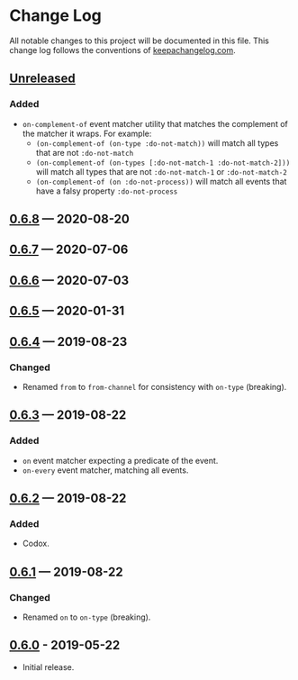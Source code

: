 # Change Log
All notable changes to this project will be documented in this file. This 
change log follows the conventions of 
[keepachangelog.com](http://keepachangelog.com/).

## [Unreleased]
### Added
- `on-complement-of` event matcher utility that matches the complement of 
  the matcher it wraps. For example:
    - `(on-complement-of (on-type :do-not-match))` will match all types that
      are not `:do-not-match`
    - `(on-complement-of (on-types [:do-not-match-1 :do-not-match-2]))` will 
      match all types that are not `:do-not-match-1` or `:do-not-match-2`
    - `(on-complement-of (on :do-not-process))` will match all events that 
      have a falsy property `:do-not-process`

## [0.6.8] — 2020-08-20

## [0.6.7] — 2020-07-06

## [0.6.6] — 2020-07-03

## [0.6.5] — 2020-01-31

## [0.6.4] — 2019-08-23
### Changed
- Renamed `from` to `from-channel` for consistency with `on-type` (breaking).

## [0.6.3] — 2019-08-22
### Added
- `on` event matcher expecting a predicate of the event.
- `on-every` event matcher, matching all events.

## [0.6.2] — 2019-08-22
### Added
- Codox.

## [0.6.1] — 2019-08-22
### Changed
- Renamed `on` to `on-type` (breaking).

## [0.6.0] - 2019-05-22
- Initial release.

[0.6.0]: https://github.com/your-name/vent/compare/0.1.0...0.6.0
[0.6.1]: https://github.com/your-name/vent/compare/0.6.0...0.6.1
[0.6.2]: https://github.com/your-name/vent/compare/0.6.1...0.6.2
[0.6.3]: https://github.com/your-name/vent/compare/0.6.2...0.6.3
[0.6.4]: https://github.com/your-name/vent/compare/0.6.3...0.6.4
[0.6.5]: https://github.com/your-name/vent/compare/0.6.4...0.6.5
[0.6.6]: https://github.com/your-name/vent/compare/0.6.5...0.6.6
[0.6.7]: https://github.com/your-name/vent/compare/0.6.6...0.6.7
[0.6.8]: https://github.com/your-name/vent/compare/0.6.7...0.6.8
[Unreleased]: https://github.com/your-name/vent/compare/0.6.8...HEAD
